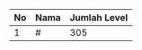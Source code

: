 | No | Nama            | Jumlah Level |
|----|-----------------|--------------|
| 1  | #    |    305        |
